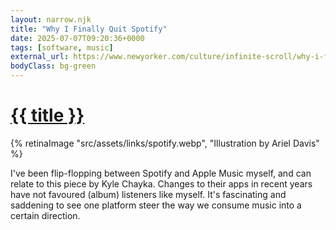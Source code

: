 ```yaml
---
layout: narrow.njk
title: "Why I Finally Quit Spotify"
date: 2025-07-07T09:20:36+0000
tags: [software, music]
external_url: https://www.newyorker.com/culture/infinite-scroll/why-i-finally-quit-spotify?ref=daniel.pizza
bodyClass: bg-green
---
```


<h1><a href="{{ external_url }}">{{ title }}</a></h1>

{% retinaImage "src/assets/links/spotify.webp", "Illustration by Ariel Davis" %}

I've been flip-flopping between Spotify and Apple Music myself, and can relate to this piece by Kyle Chayka. Changes to their apps in recent years have not favoured (album) listeners like myself. It's fascinating and saddening to see one platform steer the way we consume music into a certain direction.
